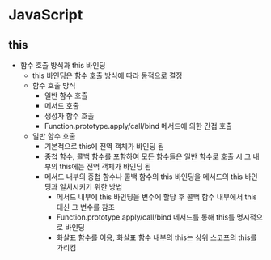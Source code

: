 # JavaScript
## this
* 함수 호출 방식과 this 바인딩
  * this 바인딩은 함수 호출 방식에 따라 동적으로 결정
  * 함수 호출 방식
    * 일반 함수 호출
    * 메서드 호출
    * 생성자 함수 호출
    * Function.prototype.apply/call/bind 메서드에 의한 간접 호출
  * 일반 함수 호출
    * 기본적으로 this에 전역 객체가 바인딩 됨
    * 중첩 함수, 콜백 함수를 포함하여 모든 함수들은 일반 함수로 호출 시 그 내부의 this에는 전역 객체가 바인딩 됨
    * 메서드 내부의 중첩 함수나 콜백 함수의 this 바인딩을 메서드의 this 바인딩과 일치시키기 위한 방법
      * 메서드 내부에 this 바인딩을 변수에 할당 후 콜백 함수 내부에서 this 대신 그 변수를 참조
      * Function.prototype.apply/call/bind 메서드를 통해 this를 명시적으로 바인딩
      * 화살표 함수를 이용, 화살표 함수 내부의 this는 상위 스코프의 this를 가리킴